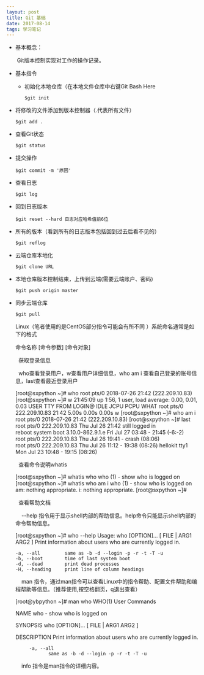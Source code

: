 ```yaml
---
layout: post
title: Git 基础
date: 2017-08-14
tags: 学习笔记
---
```


- 基本概念：

  ​     Git版本控制实现对工作的操作记录。

- 基本指令

  - 初始化本地仓库（在本地文件仓库中右键Git Bash Here

    ```
    $git init
    ```


-   将修改的文件添加到版本控制器（.代表所有文件）

    ```
    $git add .
    ```

- 查看Git状态

    ```
    $git status
    ```

- 提交操作

    ```
    $git commit -m '原因'
    ```

- 查看日志

    ```
    $git log
    ```

- 回到日志版本

    ```
    $git reset --hard 日志对应哈希值前6位
    ```

- 所有的版本（看到所有的日志版本包括回到过去后看不见的）

    ```
    $git reflog
    ```

- 云端仓库本地化

    ```
    $git clone URL
    ```

- 本地仓库版本控制结束，上传到云端(需要云端账户、密码)

    ```
    $git push origin master 
    ```

- 同步云端仓库

    ```
    $git pull
    ```
    Linux（笔者使用的是CentOS部分指令可能会有所不同 ）系统命名通常是如下的格式

    命令名称 [命令参数] [命令对象]

      获取登录信息

      who查看登录用户，w查看用户详细信息，who am i 查看自己登录的账号信息，last查看最近登录用户

    [root@sxpython ~]# who
    root     pts/0        2018-07-26 21:42 (222.209.10.83)
    [root@sxpython ~]# w
     21:45:09 up  1:56,  1 user,  load average: 0.00, 0.01, 0.03
    USER     TTY      FROM             LOGIN@   IDLE   JCPU   PCPU WHAT
    root     pts/0    222.209.10.83    21:42    5.00s  0.00s  0.00s w
    [root@sxpython ~]# who am i
    root     pts/0        2018-07-26 21:42 (222.209.10.83)
    [root@sxpython ~]# last
    root     pts/0        222.209.10.83    Thu Jul 26 21:42   still logged in   
    reboot   system boot  3.10.0-862.9.1.e Fri Jul 27 03:48 - 21:45  (-6:-2)    
    root     pts/0        222.209.10.83    Thu Jul 26 19:41 - crash  (08:06)    
    root     pts/0        222.209.10.83    Thu Jul 26 11:12 - 19:38  (08:26) 
    hellokit tty1                          Mon Jul 23 10:48 - 19:15  (08:26)   

      查看命令说明whatis

    [root@sxpython ~]# whatis who
    who (1)              - show who is logged on
    [root@sxpython ~]# whatis who am i
    who (1)              - show who is logged on
    am: nothing appropriate.
    i: nothing appropriate.
    [root@sxpython ~]# 

      查看帮助文档 

        --help 指令用于显示shell内部的帮助信息。help命令只能显示shell内部的命令帮助信息。

    [root@sxpython ~]# who --help
    Usage: who [OPTION]... [ FILE | ARG1 ARG2 ]
    Print information about users who are currently logged in.

      -a, --all         same as -b -d --login -p -r -t -T -u
      -b, --boot        time of last system boot
      -d, --dead        print dead processes
      -H, --heading     print line of column headings

        man 指令，通过man指令可以查看Linux中的指令帮助、配置文件帮助和编程帮助等信息。（推荐使用,按空格翻页，q退出查看）

    [root@ybpython ~]# man who
    WHO(1)                                        User Commands                  

    NAME
           who - show who is logged on

    SYNOPSIS
           who [OPTION]... [ FILE | ARG1 ARG2 ]

    DESCRIPTION
           Print information about users who are currently logged in.

           -a, --all
                  same as -b -d --login -p -r -t -T -u


        info 指令是man指令的详细内容。

